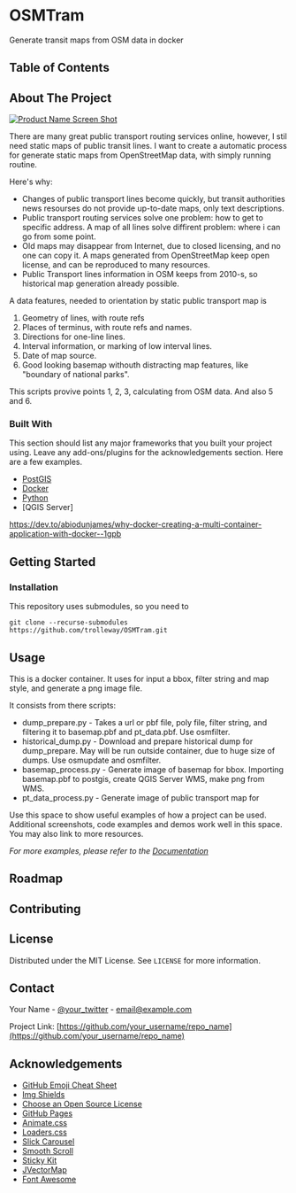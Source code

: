 # OSMTram
Generate transit maps from OSM data in docker

<!--
[![Contributors][contributors-shield]][contributors-url]
[![Forks][forks-shield]][forks-url]
[![Stargazers][stars-shield]][stars-url]
[![Issues][issues-shield]][issues-url]
[![MIT License][license-shield]][license-url]
[![LinkedIn][linkedin-shield]][linkedin-url]
-->


<!-- PROJECT LOGO -->

<!--
<br />
<p align="center">
  <a href="https://github.com/othneildrew/Best-README-Template">
    <img src="images/logo.png" alt="Logo" width="80" height="80">
  </a>
<!--
  <h3 align="center">Best-README-Template</h3>

  <p align="center">
    An awesome README template to jumpstart your projects!
    <br />
    <a href="https://github.com/othneildrew/Best-README-Template"><strong>Explore the docs »</strong></a>
    <br />
    <br />
    <a href="https://github.com/othneildrew/Best-README-Template">View Demo</a>
    ·
    <a href="https://github.com/othneildrew/Best-README-Template/issues">Report Bug</a>
    ·
    <a href="https://github.com/othneildrew/Best-README-Template/issues">Request Feature</a>
  </p>
</p>
-->


<!-- TABLE OF CONTENTS -->
## Table of Contents
<!--
* [About the Project](#about-the-project)
  * [Built With](#built-with)
* [Getting Started](#getting-started)
  * [Prerequisites](#prerequisites)
  * [Installation](#installation)
* [Usage](#usage)
* [Roadmap](#roadmap)
* [Contributing](#contributing)
* [License](#license)
* [Contact](#contact)
* [Acknowledgements](#acknowledgements)

-->

<!-- ABOUT THE PROJECT -->
## About The Project

[![Product Name Screen Shot][product-screenshot]](https://example.com)

There are many great public transport routing services online, however, I stil need static maps of public transit lines. I want to create a automatic process for generate static maps from OpenStreetMap data, with simply running routine.

Here's why:
* Changes of public transport lines become quickly, but transit authorities news resourses do not provide up-to-date maps, only text descriptions.
* Public transport routing services solve one problem: how to get to specific address. A map of all lines solve diffirent problem: where i can go from some point.
* Old maps may disappear from Internet, due to closed licensing, and no one can copy it. A maps generated from OpenStreetMap keep open license, and can be reproduced to many resources.
* Public Transport lines information in OSM keeps from 2010-s, so historical map generation already possible.

A data features, needed to orientation by static public transport map is

1. Geometry of lines, with route refs
2. Places of terminus, with route refs and names.
3. Directions for one-line lines.
4. Interval information, or marking of low interval lines.
5. Date of map source.
6. Good looking basemap withouth distracting map features, like "boundary of national parks".

This scripts provive points 1, 2, 3, calculating from OSM data. And also 5 and 6.

### Built With
This section should list any major frameworks that you built your project using. Leave any add-ons/plugins for the acknowledgements section. Here are a few examples.
* [PostGIS](https://postgis.net/)
* [Docker](https://www.docker.com/)
* [Python](https://www.python.org/)
* [QGIS Server]

https://dev.to/abiodunjames/why-docker-creating-a-multi-container-application-with-docker--1gpb

<!-- GETTING STARTED -->
## Getting Started

<!--### Prerequisites -->




### Installation

This repository uses submodules, so you need to

```
git clone --recurse-submodules https://github.com/trolleway/OSMTram.git 
```

<!-- USAGE EXAMPLES -->
## Usage

This is a docker container. It uses for input a bbox, filter string and map style, and generate a png image file.

It consists from there scripts:

* dump_prepare.py - Takes a url or pbf file, poly file, filter string, and filtering it to basemap.pbf and pt_data.pbf. Use osmfilter.
* historical_dump.py - Download and prepare historical dump for dump_prepare. May will be run outside container, due to huge size of dumps. Use osmupdate and osmfilter.
* basemap_process.py - Generate image of basemap for bbox. Importing basemap.pbf to postgis, create QGIS Server WMS, make png from WMS.
* pt_data_process.py - Generate image of public transport map for


Use this space to show useful examples of how a project can be used. Additional screenshots, code examples and demos work well in this space. You may also link to more resources.

_For more examples, please refer to the [Documentation](https://example.com)_



<!-- ROADMAP -->
## Roadmap



<!-- CONTRIBUTING -->
## Contributing



<!-- LICENSE -->
## License

Distributed under the MIT License. See `LICENSE` for more information.



<!-- CONTACT -->
## Contact

Your Name - [@your_twitter](https://twitter.com/your_username) - email@example.com

Project Link: [https://github.com/your_username/repo_name](https://github.com/your_username/repo_name)



<!-- ACKNOWLEDGEMENTS -->
## Acknowledgements
* [GitHub Emoji Cheat Sheet](https://www.webpagefx.com/tools/emoji-cheat-sheet)
* [Img Shields](https://shields.io)
* [Choose an Open Source License](https://choosealicense.com)
* [GitHub Pages](https://pages.github.com)
* [Animate.css](https://daneden.github.io/animate.css)
* [Loaders.css](https://connoratherton.com/loaders)
* [Slick Carousel](https://kenwheeler.github.io/slick)
* [Smooth Scroll](https://github.com/cferdinandi/smooth-scroll)
* [Sticky Kit](http://leafo.net/sticky-kit)
* [JVectorMap](http://jvectormap.com)
* [Font Awesome](https://fontawesome.com)





<!-- MARKDOWN LINKS & IMAGES -->
<!-- https://www.markdownguide.org/basic-syntax/#reference-style-links -->
[contributors-shield]: https://img.shields.io/github/contributors/othneildrew/Best-README-Template.svg?style=flat-square
[contributors-url]: https://github.com/othneildrew/Best-README-Template/graphs/contributors
[forks-shield]: https://img.shields.io/github/forks/othneildrew/Best-README-Template.svg?style=flat-square
[forks-url]: https://github.com/othneildrew/Best-README-Template/network/members
[stars-shield]: https://img.shields.io/github/stars/othneildrew/Best-README-Template.svg?style=flat-square
[stars-url]: https://github.com/othneildrew/Best-README-Template/stargazers
[issues-shield]: https://img.shields.io/github/issues/othneildrew/Best-README-Template.svg?style=flat-square
[issues-url]: https://github.com/othneildrew/Best-README-Template/issues
[license-shield]: https://img.shields.io/github/license/othneildrew/Best-README-Template.svg?style=flat-square
[license-url]: https://github.com/othneildrew/Best-README-Template/blob/master/LICENSE.txt
[linkedin-shield]: https://img.shields.io/badge/-LinkedIn-black.svg?style=flat-square&logo=linkedin&colorB=555
[linkedin-url]: https://linkedin.com/in/othneildrew
[product-screenshot]: images/screenshot.png
